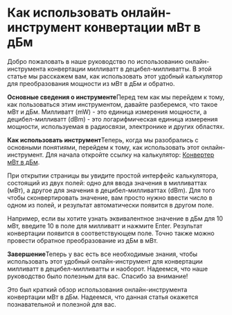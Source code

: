 Как использовать онлайн-инструмент конвертации мВт в дБм
========================================================

Добро пожаловать в наше руководство по использованию онлайн-инструмента конвертации милливатт в децибел-милливатты. В этой статье мы расскажем вам, как использовать этот удобный калькулятор для преобразования мощности из мВт в дБм и обратно.

**Основные сведения о инструменте**Перед тем как мы перейдем к тому, как пользоваться этим инструментом, давайте разберемся, что такое мВт и дБм. Милливатт (mW) - это единица измерения мощности, а децибел-милливатт (dBm) - это логарифмическая единица измерения мощности, используемая в радиосвязи, электронике и других областях.

**Как использовать инструмент**Теперь, когда мы разобрались с основными понятиями, перейдем к тому, как использовать этот онлайн-инструмент. Для начала откройте ссылку на калькулятор: [Конвертер мВт в дБм](https://www.onlinecalculatorsfree.com/ru/convert/milliwatts-to-decibel-milliwatts.html).

При открытии страницы вы увидите простой интерфейс калькулятора, состоящий из двух полей: одно для ввода значения в милливаттах (мВт), а другое для значения в децибел-милливаттах (dBm). Для того чтобы сконвертировать значение, вам просто нужно ввести число в одном из полей, и результат автоматически появится в другом поле.

Например, если вы хотите узнать эквивалентное значение в дБм для 10 мВт, введите 10 в поле для милливатт и нажмите Enter. Результат конвертации появится в соответствующем поле. Точно также можно провести обратное преобразование из дБм в мВт.

**Завершение**Теперь у вас есть все необходимые знания, чтобы использовать этот удобный онлайн-инструмент для конвертации милливатт в децибел-милливатты и наоборот. Надеемся, что наше руководство было полезным для вас. Спасибо за внимание!

Это был краткий обзор использования онлайн-инструмента конвертации мВт в дБм. Надеемся, что данная статья окажется познавательной и полезной для вас.